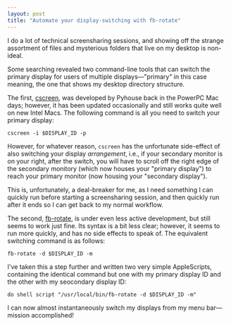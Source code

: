 ```yaml
---
layout: post
title: "Automate your display-switching with fb-rotate"
---
```


I do a lot of technical screensharing sessions, and showing off the strange assortment of files and mysterious folders that live on my desktop is non-ideal.

Some searching revealed two command-line tools that can switch the primary display for users of multiple displays—"primary" in this case meaning, the one that shows my desktop directory structure.

The first, [cscreen](http://pyehouse.com/cscreen), was developed by Pyhouse back in the PowerPC Mac days; however, it has been updated occasionally and still works quite well on new Intel Macs. The following command is all you need to switch your primary display:

```cscreen -i $DISPLAY_ID -p```

However, for whatever reason, `cscreen` has the unfortunate side-effect of also switching your display _arrangement_, i.e., if your secondary monitor is on your right, after the switch, you will have to scroll off the right edge of the secondary monitory (which now houses your "primary display") to reach your primary monitor (now housing your "secondary display").

This is, unfortunately, a deal-breaker for me, as I need something I can quickly run before starting a screensharing session, and then quickly run after it ends so I can get back to my normal workflow.

The second, [fb-rotate](https://github.com/CdLbB/fb-rotate), is under even less active development, but still seems to work just fine. Its syntax is a bit less clear; however, it seems to run more quickly, and has no side effects to speak of. The equivalent switching command is as follows:

```fb-rotate -d $DISPLAY_ID -m```

I've taken this a step further and written two very simple AppleScripts, containing the identical command but one with my primary display ID and the other with my seocondary display ID:

```do shell script "/usr/local/bin/fb-rotate -d $DISPLAY_ID -m"```

I can now almost instantaneously switch my displays from my menu bar—mission accomplished!